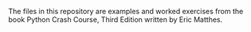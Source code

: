 The files in this repository are examples and worked exercises from the book Python Crash Course, Third Edition written by Eric Matthes.
